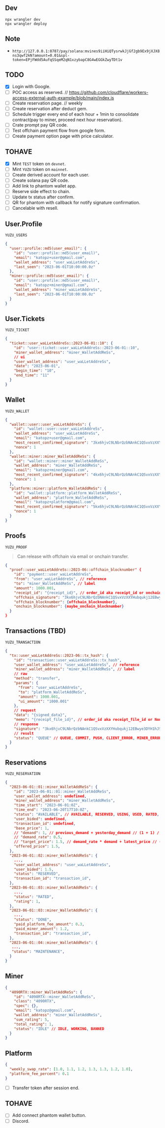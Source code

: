 ## Dev

```
npx wrangler dev
npx wrangler deploy
```

## Note

- `http://127.0.0.1:8787/pay/solana:mvines9iiHiQTysrwkJjGf2gb9Ex9jXJX8ns3qwf2kN?amount=0.01&spl-token=EPjFWdd5AufqSSqeM2qN1xzybapC8G4wEGGkZwyTDt1v`

## TODO

- [x] Login with Google.
- [ ] POC access as reserved. // https://github.com/cloudflare/workers-access-external-auth-example/blob/main/index.js
- [ ] Create reservation page. // weekly
- [ ] Create reservation after deduct gem.
- [ ] Schedule trigger every end of each hour + 1min to consolidate contract(pay to miner, proceed next hour reservation).
- [ ] Crate prompt pay QR code.
- [ ] Test offchain payment flow from google form.
- [ ] Create payment option page with price calculator.

## TOHAVE

- [x] Mint `TEST` token on `devnet`.
- [ ] Mint `YUZU` token on `mainnet`.
- [ ] Create derived account for each user.
- [ ] Create solana pay QR code.
- [ ] Add link to phantom wallet app.
- [ ] Reserve side effect to chain.
- [ ] Update tx status after confirm.
- [ ] QR for phantom with callback for notify signature confirmation.
- [ ] Cancelable with resell.

## User.Profile

`YUZU_USERS`

```json
{
  "user::profile::md5(user_email)": {
    "id": "user::profile::md5(user_email)",
    "email": "katopz+user@gmail.com",
    "wallet_address": "user_waLLetAddreSs",
    "last_seen": "2023-06-01T10:00:00.0z"
  },
  "miner::profile::md5(user_email)": {
    "id": "user::profile::md5(user_email)",
    "email": "katopz+miner@gmail.com",
    "wallet_address": "miner_waLLetAddreSs",
    "last_seen": "2023-06-01T10:00:00.0z"
  }
}
```

## User.Tickets

`YUZU_TICKET`

```json
{
  "ticket::user_waLLetAddreSs::2023-06-01::10": {
    "id": "user::ticket::user_waLLetAddreSs::2023-06-01::10",
    "miner_wallet_address": "miner_WalletAddReSs",
    // ui
    "user_wallet_address": "user_waLLetAddreSs",
    "date": "2023-06-01",
    "begin_time": "10",
    "end_time": "11"
  }
}
```

## Wallet

`YUZU_WALLET`

```json
{
  "wallet::user::user_waLLetAddreSs": {
    "id": "wallet::user::user_waLLetAddreSs",
    "wallet_address": "user_waLLetAddreSs",
    "email": "katopz+user@gmail.com",
    "most_recent_confirmed_signature": "3kx6hjvC9LNbrQzbNAnkC1QSvxVzXXYHubqukj12EBwye3DYH1hJSSMsMj8Yg6dcysnR6B6MfPYPWTZiCTCRz84E",
    "nonce": 1
  },
  "wallet::miner::miner_WalletAddReSs": {
    "id": "wallet::miner::miner_WalletAddReSs",
    "wallet_address": "miner_WalletAddReSs",
    "email": "katopz+miner@gmail.com",
    "most_recent_confirmed_signature": "4kx6hjvC9LNbrQzbNAnkC1QSvxVzXXYHubqukj12EBwye3DYH1hJSSMsMj8Yg6dcysnR6B6MfPYPWTZiCTCRz84E",
    "nonce": 1
  },
  "platform::miner::platform_WalletAddReSs": {
    "id": "wallet::platform::platform_WalletAddReSs",
    "wallet_address": "platform_WalletAddReSs",
    "email": "katopz+platform@gmail.com",
    "most_recent_confirmed_signature": "5kx6hjvC9LNbrQzbNAnkC1QSvxVzXXYHubqukj12EBwye3DYH1hJSSMsMj8Yg6dcysnR6B6MfPYPWTZiCTCRz84E",
    "nonce": 1
  }
}
```

## Proofs

`YUZU_PROOF`

> Can release with offchain via email or onchain transfer.

```json
{
  "proof::user_waLLetAddreSs::2023-06::offchain_blocknumber" {
    "id": "payment::user_waLLetAddreSs",
    "from": "user_waLLetAddreSs", // reference
    "to": "miner_WalletAddReSs", // label
    "amount": 1000.001,
    "receipt_id": "{receipt_id}", // order_id aka receipt_id or onchain_tx_signature.
    "offchain_signature": "3kx6hjvC9LNbrQzbNAnkC1QSvxVzXXYHubqukj12EBwye3DYH1hJSSMsMj8Yg6dcysnR6B6MfPYPWTZiCTCRz84E",
    "offchain_blocknumber": {offchain_blocknumber},
    "onchain_blocknumber": {maybe_onchain_blocknumber}
  }
}
```

## Transactions (TBD)

`YUZU_TRANSACTION`

```json
{
  "tx::user_waLLetAddreSs::2023-06::tx_hash": {
    "id": "transaction::user_waLLetAddreSs::tx_hash",
    "user_wallet_address": "user_waLLetAddreSs", // reference
    "miner_wallet_address": "miner_WalletAddReSs", // label
    // raw
    "method": "transfer",
    "params": {
      "from": "user_waLLetAddreSs",
      "to": "platform_WalletAddReSs",
      "amount": 1000.001,
      "ui_amount": "1000.001"
    },
    // request
    "data": "{signed_data}",
    "memo": "{receipt_file_id}", // order_id aka receipt_file_id or None.
    // response
    "signature": "3kx6hjvC9LNbrQzbNAnkC1QSvxVzXXYHubqukj12EBwye3DYH1hJSSMsMj8Yg6dcysnR6B6MfPYPWTZiCTCRz84E",
    // result
    "status": "QUEUE" // QUEUE, COMMIT, PUSH, CLIENT_ERROR, MINER_ERROR, CONFIRM
  }
}
```

## Reservations

`YUZU_RESERVATION`

```json
{
  "2023-06-01::01::miner_WalletAddReSs": {
    "id": "2023-06-01::01::miner_WalletAddReSs",
    "user_wallet_address": undefined,
    "miner_wallet_address": "miner_WalletAddReSs",
    "time_start": "2023-06-01:0Z",
    "time_end": "2023-06-20T17T10:0Z",
    "status": "AVAILABLE", // AVAILABLE, RESERVED, USING, USED, RATED, DONE, MAINTENANCE, BANNED, RESELL
    "user_bided": undefined,
    "transaction_id": undefined,
    "base_price": 1,
    // "demand": 1, // previous_demand + yesterday_demand // (1 + 1) / 2
    // "demand_rate": 0.5,
    // "target_price": 1.5, // demand_rate * demand + latest_price // (1 * 0.5) * 1
    "offered_price": 1.5,
  },
  "2023-06-01::02::miner_WalletAddReSs": {
    ...,
    "user_wallet_address": "user_waLLetAddreSs",
    "user_bided": 1.5,
    "status": "RESERVED",
    "transaction_id": "transaction_id",
  },
  "2023-06-01::03::miner_WalletAddReSs": {
    ...,
    "status": "RATED",
    "rating": 1,
  },
  "2023-06-01::03::miner_WalletAddReSs": {
    ...,
    "status": "DONE",
    "paid_platform_fee_amount": 0.3,
    "paid_miner_amount": 1.2,
    "transaction_id": "transaction_id",
  },
  "2023-06-01::04::miner_WalletAddReSs": {
   ...,
   "status": "MAINTENANCE",
  }
}
```

## Miner

```json
{
  "4090RTX::miner_WalletAddReSs": {
    "id": "4090RTX::miner_WalletAddReSs",
    "class": "4090RTX",
    "spec": {},
    "email": "katopz@gmail.com",
    "wallet_address": "miner_WalletAddReSs",
    "sum_rating": 5,
    "total_rating": 1,
    "status": "IDLE" // IDLE, WORKING, BANNED
  }
}
```

## Platform

```json
{
  "weekly_swap_rate": [1.0, 1.1, 1.2, 1.3, 1.3, 1.2, 1.0],
  "platform_fee_percent": 0.1
}
```

- [ ] Transfer token after session end.

## TOHAVE

- [ ] Add connect phantom wallet button.
- [ ] Discord.
